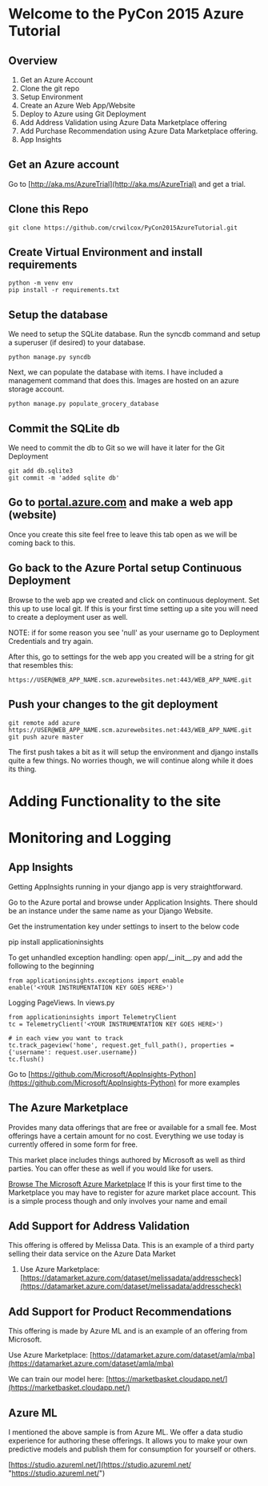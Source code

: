 # Welcome to the PyCon 2015 Azure Tutorial #

## Overview ##
1. Get an Azure Account
2. Clone the git repo
3. Setup Environment
4. Create an Azure Web App/Website
5. Deploy to Azure using Git Deployment
6. Add Address Validation using Azure Data Marketplace offering
7. Add Purchase Recommendation using Azure Data Marketplace offering.
8. App Insights

## Get an Azure account ##
Go to [http://aka.ms/AzureTrial](http://aka.ms/AzureTrial) and get a trial.

## Clone this Repo ##
	git clone https://github.com/crwilcox/PyCon2015AzureTutorial.git

## Create Virtual Environment and install requirements ##
	python -m venv env
	pip install -r requirements.txt
	
## Setup the database ##
We need to setup the SQLite database. Run the syncdb command and setup a superuser (if desired) to your database.
	
	python manage.py syncdb

Next, we can populate the database with items.  I have included a management command that does this.  Images are hosted on an azure storage account.

	python manage.py populate_grocery_database

## Commit the SQLite db ##
We need to commit the db to Git so we will have it later for the Git Deployment

	git add db.sqlite3
	git commit -m 'added sqlite db'

## Go to [portal.azure.com](portal.azure.com) and make a web app (website) ##
Once you create this site feel free to leave this tab open as we will be coming back to this.

## Go back to the Azure Portal setup Continuous Deployment ##
Browse to the web app we created and click on continuous deployment.  Set this up to use local git.
If this is your first time setting up a site you will need to create a deployment user as well.

NOTE: if for some reason you see 'null' as your username go to Deployment Credentials and try again.

After this, go to settings for the web app you created will be a string for git that resembles this:
 
	https://USER@WEB_APP_NAME.scm.azurewebsites.net:443/WEB_APP_NAME.git

## Push your changes to the git deployment ##

	git remote add azure https://USER@WEB_APP_NAME.scm.azurewebsites.net:443/WEB_APP_NAME.git
	git push azure master

The first push takes a bit as it will setup the environment and django installs quite a few things.  No worries though, we will continue along while it does its thing.

# Adding Functionality to the site #
# Monitoring and Logging
## App Insights ##
Getting AppInsights running in your django app is very straightforward.

Go to the Azure portal and browse under Application Insights.  There should be an instance under the same name as your Django Website.

Get the instrumentation key under settings to insert to the below code

pip install applicationinsights

To get unhandled exception handling: open app/\_\_init\_\_.py and add the following to the beginning

	from applicationinsights.exceptions import enable
	enable('<YOUR INSTRUMENTATION KEY GOES HERE>')

Logging PageViews.  In views.py
	
	from applicationinsights import TelemetryClient
	tc = TelemetryClient('<YOUR INSTRUMENTATION KEY GOES HERE>')
	
	# in each view you want to track
    tc.track_pageview('home', request.get_full_path(), properties = {'username': request.user.username})
    tc.flush()

Go to [https://github.com/Microsoft/AppInsights-Python](https://github.com/Microsoft/AppInsights-Python) for more examples

## The Azure Marketplace ##
Provides many data offerings that are free or available for a small fee.  Most offerings have a certain amount for no cost.  Everything we use today is currently offered in some form for free.

This market place includes things authored by Microsoft as well as third parties.  You can offer these as well if you would like for users.

[Browse The Microsoft Azure Marketplace](https://datamarket.azure.com/browse)
If this is your first time to the Marketplace you may have to register for azure market place account. This is a simple process though and only involves your name and email


## Add Support for Address Validation ##
This offering is offered by Melissa Data.  This is an example of a third party selling their data service on the Azure Data Market

1. Use Azure Marketplace: [https://datamarket.azure.com/dataset/melissadata/addresscheck](https://datamarket.azure.com/dataset/melissadata/addresscheck)

## Add Support for Product Recommendations ##
This offering is made by Azure ML and is an example of an offering from Microsoft.

Use Azure Marketplace: [https://datamarket.azure.com/dataset/amla/mba](https://datamarket.azure.com/dataset/amla/mba)

We can train our model here: [https://marketbasket.cloudapp.net/](https://marketbasket.cloudapp.net/)

## Azure ML ##
I mentioned the above sample is from Azure ML.  We offer a data studio experience for authoring these offerings.  It allows you to make your own predictive models and publish them for consumption for yourself or others.

[https://studio.azureml.net/](https://studio.azureml.net/ "https://studio.azureml.net/")
